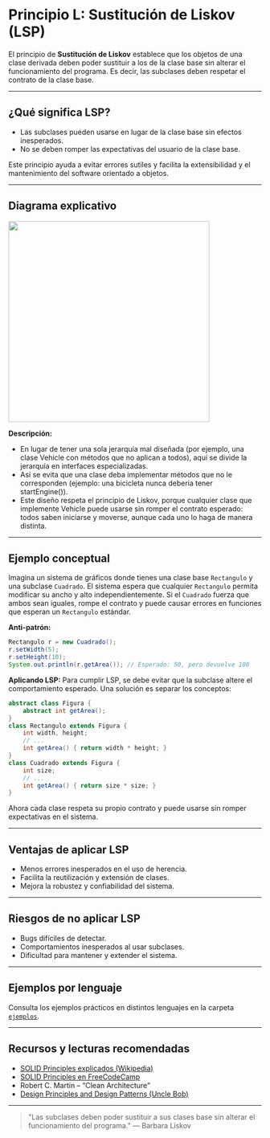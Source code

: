 # Principio L: Sustitución de Liskov (LSP)

El principio de **Sustitución de Liskov** establece que los objetos de una clase derivada deben poder sustituir a los de la clase base sin alterar el funcionamiento del programa. Es decir, las subclases deben respetar el contrato de la clase base.

---

## ¿Qué significa LSP?

- Las subclases pueden usarse en lugar de la clase base sin efectos inesperados.
- No se deben romper las expectativas del usuario de la clase base.

Este principio ayuda a evitar errores sutiles y facilita la extensibilidad y el mantenimiento del software orientado a objetos.

---

## Diagrama explicativo

<img src="https://miro.medium.com/v2/resize:fit:1100/format:webp/1*wk3Txs5r-0CZXYR-Ec0RYw.png" width="400"/>

**Descripción:**
- En lugar de tener una sola jerarquía mal diseñada (por ejemplo, una clase Vehicle con métodos que no aplican a todos), aquí se divide la jerarquía en interfaces especializadas.
- Así se evita que una clase deba implementar métodos que no le corresponden (ejemplo: una bicicleta nunca debería tener startEngine()).
- Este diseño respeta el principio de Liskov, porque cualquier clase que implemente Vehicle puede usarse sin romper el contrato esperado: todos saben iniciarse y moverse, aunque cada uno lo haga de manera distinta.

---

## Ejemplo conceptual

Imagina un sistema de gráficos donde tienes una clase base `Rectangulo` y una subclase `Cuadrado`. El sistema espera que cualquier `Rectangulo` permita modificar su ancho y alto independientemente. Si el `Cuadrado` fuerza que ambos sean iguales, rompe el contrato y puede causar errores en funciones que esperan un `Rectangulo` estándar.

**Anti-patrón:**
```java
Rectangulo r = new Cuadrado();
r.setWidth(5);
r.setHeight(10);
System.out.println(r.getArea()); // Esperado: 50, pero devuelve 100
```

**Aplicando LSP:**
Para cumplir LSP, se debe evitar que la subclase altere el comportamiento esperado. Una solución es separar los conceptos:

```java
abstract class Figura {
    abstract int getArea();
}
class Rectangulo extends Figura {
    int width, height;
    // ...
    int getArea() { return width * height; }
}
class Cuadrado extends Figura {
    int size;
    // ...
    int getArea() { return size * size; }
}
```

Ahora cada clase respeta su propio contrato y puede usarse sin romper expectativas en el sistema.

---

## Ventajas de aplicar LSP

- Menos errores inesperados en el uso de herencia.
- Facilita la reutilización y extensión de clases.
- Mejora la robustez y confiabilidad del sistema.

---

## Riesgos de no aplicar LSP

- Bugs difíciles de detectar.
- Comportamientos inesperados al usar subclases.
- Dificultad para mantener y extender el sistema.

---

## Ejemplos por lenguaje

Consulta los ejemplos prácticos en distintos lenguajes en la carpeta [`ejemplos`](./ejemplos/README.md).

---

## Recursos y lecturas recomendadas

- [SOLID Principles explicados (Wikipedia)](https://es.wikipedia.org/wiki/SOLID)
- [SOLID Principles en FreeCodeCamp](https://www.freecodecamp.org/news/solid-principles-explained-in-plain-english/)
- Robert C. Martin – “Clean Architecture”
- [Design Principles and Design Patterns (Uncle Bob)](http://www.objectmentor.com/resources/articles/Principles_and_Patterns.pdf)

---

> "Las subclases deben poder sustituir a sus clases base sin alterar el funcionamiento del programa." — Barbara Liskov
